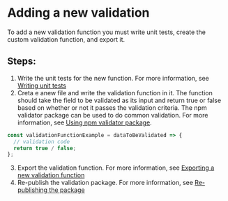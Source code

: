 # Adding a new validation

To add a new validation function you must write unit tests, create the custom validation function, and export it.

## Steps:

1.  Write the unit tests for the new function. For more information, see [Writing unit tests](./writing-unit-tests.md)
2.  Creta e anew file and write the validation function in it. The function should take the field to be validated as its input and return true or false based on whether or not it passes the validation criteria. The npm validator package can be used to do common validation. For more information, see [Using npm validator package](./using-npm-validator-package-for-custom-validation.md).

```javascript
const validationFunctionExample = dataToBeValidated => {
  // validation code
  return true / false;
};
```

3.  Export the validation function. For more information, see [Exporting a new validation function](./exporting-a-new-validation-function.md)
4.  Re-publish the validation package. For more information, see [Re-publishing the package](./republishing-the-repository-as-an-npm-package.md)
